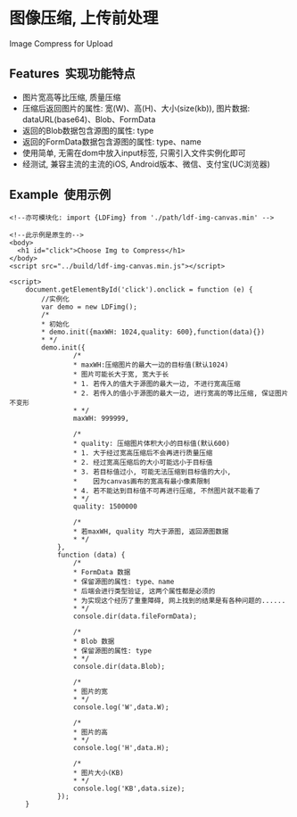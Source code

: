 # 图像压缩, 上传前处理
  Image Compress for Upload

## Features  实现功能特点

- 图片宽高等比压缩, 质量压缩
- 压缩后返回图片的属性: 宽(W)、高(H)、大小(size(kb)), 图片数据: dataURL(base64)、Blob、FormData
- 返回的Blob数据包含源图的属性: type
- 返回的FormData数据包含源图的属性: type、name
- 使用简单, 无需在dom中放入input标签, 只需引入文件实例化即可
- 经测试, 兼容主流的主流的iOS, Android版本、微信、支付宝(UC浏览器)

## Example  使用示例
```
<!--亦可模块化: import {LDFimg} from './path/ldf-img-canvas.min' -->
```

```
<!--此示例是原生的-->
<body>
  <h1 id="click">Choose Img to Compress</h1>
</body>
<script src="../build/ldf-img-canvas.min.js"></script>
```
```
<script>
    document.getElementById('click').onclick = function (e) {
        //实例化
        var demo = new LDFimg();
        /*
        * 初始化
        * demo.init({maxWH: 1024,quality: 600},function(data){})
        * */
        demo.init({
                /*
                * maxWH:压缩图片的最大一边的目标值(默认1024)
                * 图片可能长大于宽, 宽大于长
                * 1. 若传入的值大于源图的最大一边, 不进行宽高压缩
                * 2. 若传入的值小于源图的最大一边, 进行宽高的等比压缩, 保证图片不变形
                * */
                maxWH: 999999,

                /*
                * quality: 压缩图片体积大小的目标值(默认600)
                * 1. 大于经过宽高压缩后不会再进行质量压缩
                * 2. 经过宽高压缩后的大小可能远小于目标值
                * 3. 若目标值过小, 可能无法压缩到目标值的大小,
                *    因为canvas画布的宽高有最小像素限制
                * 4. 若不能达到目标值不可再进行压缩, 不然图片就不能看了
                * */
                quality: 1500000

                /*
                * 若maxWH, quality 均大于源图, 返回源图数据
                * */
            },
            function (data) {
                /*
                * FormData 数据
                * 保留源图的属性: type、name
                * 后端会进行类型验证, 这两个属性都是必须的
                * 为实现这个经历了重重障碍, 网上找到的结果是有各种问题的......
                * */
                console.dir(data.fileFormData);

                /*
                * Blob 数据
                * 保留源图的属性: type
                * */
                console.dir(data.Blob);

                /*
                * 图片的宽
                * */
                console.log('W',data.W);

                /*
                * 图片的高
                * */
                console.log('H',data.H);

                /*
                * 图片大小(KB)
                * */
                console.log('KB',data.size);
            });
    }
```

